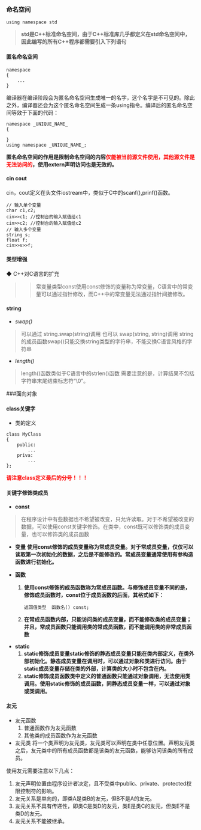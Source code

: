 ### 命名空间

```
using namespace std
```

>**std是C++标准命名空间，由于C++标准库几乎都定义在std命名空间中，因此编写的所有C++程序都需要引入下列语句**

#### 匿名命名空间

```
namespace
{
    ...
}
```
编译器在编译阶段会为匿名命名空间生成唯一的名字，这个名字是不可见的。除此之外，编译器还会为这个匿名命名空间生成一条using指令。编译后的匿名命名空间等效于下面的代码：
```
namespace _UNIQUE_NAME_
{

}
using namespace _UNIQUE_NAME_;
```
**匿名命名空间的作用是限制命名空间的内容<font color=red>仅能被当前源文件使用，其他源文件是无法访问的</font>，使用extern声明访问也是无效的。**


#### cin cout

cin，cout定义在头文件iostream中，类似于C中的scanf(),prinf()函数。
```
// 输入单个变量 
char c1,c2; 
cin>>c1; //控制台的输入赋值给c1
cin>>c2; //控制台的输入赋值给c2
// 输入多个变量 
string s; 
float f; 
cin>>s>>f;
```

#### 类型增强
◆ C++对C语言的扩充

>> 常变量类型const使用const修饰的变量称为常变量，C语言中的常变量可以通过指针修改，而C++中的常变量无法通过指针间接修改。

#### string

* *swap()*
>可以通过 string.swap(string)调用
 也可以 swap(string, string)调用
string的成员函数swap()只能交换string类型的字符串，不能交换C语言风格的字符串

* *length()*
>length()函数类似于C语言中的strlen()函数
需要注意的是，计算结果不包括字符串末尾结束标志符“\0”。

###面向对象

#### class关键字
* 类的定义
```
class MyClass
{
    public:
        ...
    priva:
        ...
};
```
**<font color=red>请注意class定义最后的分号！！！</font>**

#### 关键字修饰类成员

* **const**
>在程序设计中有些数据也不希望被改变，只允许读取。对于不希望被改变的数据，可以使用const关键字修饰。在类中，const既可以修饰类的成员变量，也可以修饰类的成员函数

- **变量**
    **使用const修饰的成员变量称为常成员变量。对于常成员变量，仅仅可以读取第一次初始化的数据，之后是不能修改的。常成员变量通常使用有参构造函数进行初始化。**

- **函数**
    1. **使用const修饰的成员函数称为常成员函数。与修饰成员变量不同的是，修饰成员函数时，const位于成员函数的后面，其格式如下**：
        ```
        返回值类型  函数名() const; 
        ```
    2. **在常成员函数内部，只能访问类的成员变量，而不能修改类的成员变量；并且，常成员函数只能调用类的常成员函数，而不能调用类的非常成员函数**



* **static**
    1. **static修饰成员变量static修饰的静态成员变量只能在类内部定义，在类外部初始化。静态成员变量在调用时，可以通过对象和类进行访问。由于static成员变量存储在类的外部，计算类的大小时不包含在内。**
    2. **static修饰成员函数类中定义的普通函数只能通过对象调用，无法使用类调用。使用static修饰的成员函数，同静态成员变量一样，可以通过对象或类调用。**

#### 友元
* 友元函数
    1. 普通函数作为友元函数
    2. 其他类的成员函数作为友元函数
* 友元类
    将一个类声明为友元类，友元类可以声明在类中任意位置。声明友元类之后，友元类中的所有成员函数都是该类的友元函数，能够访问该类的所有成员。


使用友元需要注意以下几点：
1. 友元声明位置由程序设计者决定，且不受类中public、private、protected权限控制符的影响。
2. 友元关系是单向的，即类A是类B的友元，但B不是A的友元。
3. 友元关系不具有传递性，即类C是类D的友元，类E是类C的友元，但类E不是类D的友元。
3. 友元关系不能被继承。